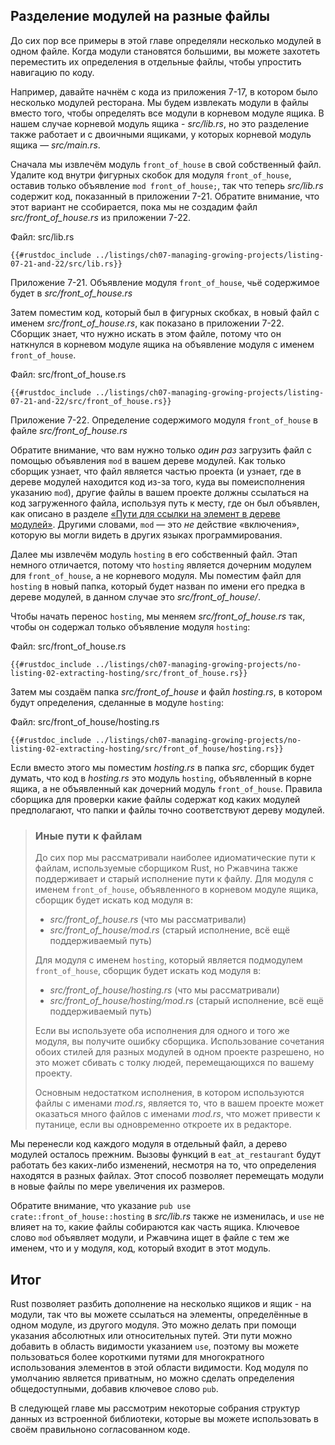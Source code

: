 ## Разделение модулей на разные файлы

До сих пор все примеры в этой главе определяли несколько модулей в одном файле. Когда модули становятся большими, вы можете захотеть переместить их определения в отдельные файлы, чтобы упростить навигацию по коду.

Например, давайте начнём с кода из приложения 7-17, в котором было несколько модулей ресторана. Мы будем извлекать модули в файлы вместо того, чтобы определять все модули в корневом модуле ящика. В нашем случае корневой модуль ящика - *src/lib.rs*, но это разделение также работает и с двоичными ящиками, у которых корневой модуль ящика — *src/main.rs*.

Сначала мы извлечём модуль `front_of_house` в свой собственный файл. Удалите код внутри фигурных скобок для модуля `front_of_house`, оставив только объявление `mod front_of_house;`, так что теперь *src/lib.rs* содержит код, показанный в приложении 7-21. Обратите внимание, что этот вариант не ссобирается, пока мы не создадим файл *src/front_of_house.rs* из приложении 7-22.

<span class="filename">Файл: src/lib.rs</span>

```rust,ignore,does_not_compile
{{#rustdoc_include ../listings/ch07-managing-growing-projects/listing-07-21-and-22/src/lib.rs}}
```

<span class="caption">Приложение 7-21. Объявление модуля <code>front_of_house</code>, чьё содержимое будет в <em>src/front_of_house.rs</em></span>

Затем поместим код, который был в фигурных скобках, в новый файл с именем *src/front_of_house.rs*, как показано в приложении 7-22. Сборщик знает, что нужно искать в этом файле, потому что он наткнулся в корневом модуле ящика на объявление модуля с именем `front_of_house`.

<span class="filename">Файл: src/front_of_house.rs</span>

```rust,ignore
{{#rustdoc_include ../listings/ch07-managing-growing-projects/listing-07-21-and-22/src/front_of_house.rs}}
```

<span class="caption">Приложение 7-22. Определение содержимого модуля <code>front_of_house</code> в файле <em>src/front_of_house.rs</em></span>

Обратите внимание, что вам нужно только *один раз* загрузить файл с помощью объявления `mod` в вашем дереве модулей. Как только сборщик узнает, что файл является частью проекта (и узнает, где в дереве модулей находится код из-за того, куда вы помеисполнения указанию `mod`), другие файлы в вашем проекте должны ссылаться на код загруженного файла, используя путь к месту, где он был объявлен, как описано в разделе [«Пути для ссылки на элемент в дереве модулей»]<!-- ignore -->. Другими словами, `mod` — это *не* действие «включения», которую вы могли видеть в других языках программирования.

Далее мы извлечём модуль `hosting` в его собственный файл. Этап немного отличается, потому что `hosting` является дочерним модулем для `front_of_house`, а не корневого модуля. Мы поместим файл для `hosting` в новый папка, который будет назван по имени его предка в дереве модулей, в данном случае это *src/front_of_house/*.

Чтобы начать перенос `hosting`, мы меняем *src/front_of_house.rs* так, чтобы он содержал только объявление модуля `hosting`:

<span class="filename">Файл: src/front_of_house.rs</span>

```rust,ignore
{{#rustdoc_include ../listings/ch07-managing-growing-projects/no-listing-02-extracting-hosting/src/front_of_house.rs}}
```

Затем мы создаём папка *src/front_of_house* и файл *hosting.rs*, в котором будут  определения, сделанные в модуле `hosting`:

<span class="filename">Файл: src/front_of_house/hosting.rs</span>

```rust,ignore
{{#rustdoc_include ../listings/ch07-managing-growing-projects/no-listing-02-extracting-hosting/src/front_of_house/hosting.rs}}
```

Если вместо этого мы поместим *hosting.rs* в папка *src*, сборщик будет думать, что код в *hosting.rs* это модуль `hosting`, объявленный в корне ящика, а не объявленный как дочерний модуль `front_of_house`. Правила сборщика для проверки какие файлы содержат код каких модулей предполагают, что папки и файлы точно соответствуют дереву модулей.

> ### Иные пути к файлам
>
> До сих пор мы рассматривали наиболее идиоматические пути к файлам, используемые сборщиком Rust, но Ржавчина также поддерживает и старый исполнение пути к файлу. Для модуля с именем `front_of_house`, объявленного в корневом модуле ящика, сборщик будет искать код модуля в:
>
> - *src/front_of_house.rs* (что мы рассматривали)
> - *src/front_of_house/mod.rs* (старый исполнение, всё ещё поддерживаемый путь)
>
> Для модуля с именем `hosting`, который является подмодулем `front_of_house`, сборщик будет искать код модуля в:
>
> - *src/front_of_house/hosting.rs* (что мы рассматривали)
> - *src/front_of_house/hosting/mod.rs* (старый исполнение, всё ещё поддерживаемый путь)
>
> Если вы используете оба исполнения для одного и того же модуля, вы получите ошибку сборщика. Использование сочетания обоих стилей для разных модулей в одном проекте разрешено, но это может сбивать с толку людей, перемещающихся по вашему проекту.
>
> Основным недостатком исполнения, в котором используются файлы с именами *mod.rs*, является то, что в вашем проекте может оказаться много файлов с именами *mod.rs*, что может привести к путанице, если вы одновременно откроете их в редакторе.

Мы перенесли код каждого модуля в отдельный файл, а дерево модулей осталось прежним. Вызовы функций в `eat_at_restaurant` будут работать без каких-либо изменений, несмотря на то, что определения находятся в разных файлах. Этот способ позволяет перемещать модули в новые файлы по мере увеличения их размеров.

Обратите внимание, что указание `pub use crate::front_of_house::hosting` в *src/lib.rs* также не изменилась, и `use` не влияет на то, какие файлы собираются как часть ящика. Ключевое слово `mod` объявляет модули, и Ржавчина ищет в файле с тем же именем, что и у модуля, код, который входит в этот модуль.

## Итог

Rust позволяет разбить дополнение на несколько ящиков и ящик - на модули, так что вы можете ссылаться на элементы, определённые в одном модуле, из другого модуля. Это можно делать при помощи указания абсолютных или относительных путей. Эти пути можно добавить в область видимости указанием `use`, поэтому вы можете пользоваться более короткими путями для многократного использования элементов в этой области видимости. Код модуля по умолчанию является приватным, но можно сделать определения общедоступными, добавив ключевое слово `pub`.

В следующей главе мы рассмотрим некоторые собрания структур данных из встроенной библиотеки, которые вы можете использовать в своём правильноно согласованном коде.


[«Пути для ссылки на элемент в дереве модулей»]: ch07-03-paths-for-referring-to-an-item-in-the-module-tree.html